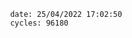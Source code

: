 

                date: 25/04/2022 17:02:50
                cycles: 96180

                         